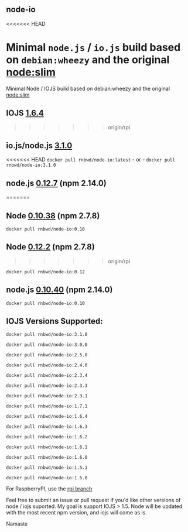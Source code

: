 node-io
----
<<<<<<< HEAD

Minimal `node.js` / `io.js` build based on `debian:wheezy` and the original [node:slim](https://github.com/docker-library/node/blob/master/0.10/slim/Dockerfile)
=======

Minimal Node / IOJS build based on debian:wheezy and the original [node:slim](https://github.com/docker-library/node/blob/master/0.10/slim/Dockerfile)

## IOJS [1.6.4](https://github.com/iojs/io.js/blob/v1.x/CHANGELOG.md)
>>>>>>> origin/rpi

## io.js/node.js [3.1.0](https://github.com/nodejs/node/blob/master/CHANGELOG.md)

<<<<<<< HEAD
`docker pull rnbwd/node-io:latest` - or - `docker pull rnbwd/node-io:3.1.0`

## node.js [0.12.7](http://blog.nodejs.org/2015/07/10/node-v0-12-7-stable/) (npm 2.14.0)
=======
## Node [0.10.38](http://blog.nodejs.org/2015/03/23/node-v0-10-38-maintenance/) (npm 2.7.8)

`docker pull rnbwd/node-io:0.10`

## Node [0.12.2](http://blog.nodejs.org/2015/03/31/node-v0-12-2-stable/) (npm 2.7.8)
>>>>>>> origin/rpi

`docker pull rnbwd/node-io:0.12`

## node.js [0.10.40](http://blog.nodejs.org/2015/07/09/node-v0-10-40-maintenance/) (npm 2.14.0)

`docker pull rnbwd/node-io:0.10`

## IOJS Versions Supported:

`docker pull rnbwd/node-io:3.1.0`

`docker pull rnbwd/node-io:3.0.0`

`docker pull rnbwd/node-io:2.5.0`

`docker pull rnbwd/node-io:2.4.0`

`docker pull rnbwd/node-io:2.3.4`

`docker pull rnbwd/node-io:2.3.3`

`docker pull rnbwd/node-io:2.3.1`

`docker pull rnbwd/node-io:1.7.1`

`docker pull rnbwd/node-io:1.6.4`

`docker pull rnbwd/node-io:1.6.3`

`docker pull rnbwd/node-io:1.6.2`

`docker pull rnbwd/node-io:1.6.1`

`docker pull rnbwd/node-io:1.6.0`

`docker pull rnbwd/node-io:1.5.1`

`docker pull rnbwd/node-io:1.5.0`

For RaspberryPI, use the [rpi branch](https://github.com/RnbWd/node-io/tree/rpi)

Feel free to submit an issue or pull request if you'd like other versions of node / iojs suported. My goal is support IOJS > 1.5. Node will be updated with the most recent npm version, and iojs will come as is.

Namaste
